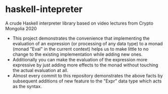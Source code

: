 # haskell-intepreter
A crude Haskell interpreter library based on video lectures from Crypto Mongolia 2020

- This project demonstrates the convenience that implementing the evaluation of an expression (or processing of any data type) to a monad (monad "Eval" in the current context) 
helps us to make little to no change to the existing implementation while adding new ones.
- Additionally you can make the evaluation of the expression more expressive by just adding more effects to the monad without touching the actual evaluation at all.
- Almost every commit to this repository demonstrates the above facts by subsequent additions of new feature to the "Expr" data type which acts as the syntax.

